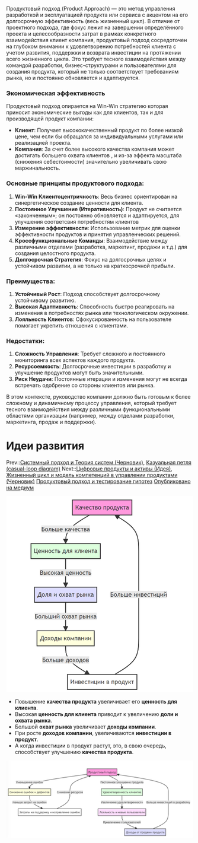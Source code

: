 Продуктовый подход (Product Approach) — это метод управления разработкой и эксплуатацией продукта или сервиса с акцентом на его долгосрочную эффективность (весь жизненный цикл). В отличие от проектного подхода, где фокус лежит на завершении определённого проекта и целесообразности затрат в рамках конкретного взаимодействия клиент компания, продуктовый подход сосредоточен на глубоком внимании к удовлетворению потребностей клиента с учетом развития, поддержки и возврата инвестиции на протяжении всего  жизненного цикла. Это требует тесного взаимодействия между командой разработки, бизнес-структурами и пользователями для создания продукта, который не только соответствует требованиям рынка, но и постоянно обновляется и адаптируется.

### Экономическая эффективность

Продуктовый подход опирается на Win-Win стратегию которая приносит экономические выгоды как для клиентов, так и для производящей продукт компании:

* **Клиент**: Получает высококачественный продукт по более низкой цене, чем если бы обращался за индивидуальными услугами или реализацией проекта.
* **Компания**: За счет более высокого качества  компания может достигать большего охвата клиентов , и из-за эффекта масштаба (снижения себестоимости) значительно увеличивать свою маржинальность.

### Основные принципы продуктового подхода:

1. **Win-Win Клиентоцентричность**: Весь бизнес ориентирован на синергетическое создание ценности для клиента.
1. **Постоянное Улучшение (Итеративность)**: Продукт не считается «законченным»; он постоянно обновляется и адаптируется, для улучшения соответсвия потребностям клиентов
1. **Измерение эффективности**: Использование метрик для оценки эффективности продуктов и принятия управленческих решений.
1. **Кроссфункциональные Команды**: Взаимодействие между различными отделами (разработка, маркетинг, продажи и т.д.) для создания целостного продукта.
1. **Долгосрочная Стратегия**: Фокус на долгосрочных целях и устойчивом развитии, а не только на краткосрочной прибыли.

### Преимущества:

1. **Устойчивый Рост**: Подход способствует долгосрочному устойчивому развитию.
1. **Высокая Адаптивность**: Способность быстро реагировать на изменения в потребностях рынка или технологическом окружении.
1. **Лояльность Клиентов**: Сфокусированность на пользователе помогает укрепить отношения с клиентами.

### Недостатки:

1. **Сложность Управления**: Требует сложного и постоянного мониторинга всех аспектов каждого продукта.
1. **Ресурсоемкость**: Долгосрочные инвестиции в разработку и улучшение продуктов могут быть значительными.
1. **Риск Неудачи**: Постоянные итерации и изменения могут не всегда встречать одобрение со стороны клиентов или рынка.

В этом контексте, руководство компании должно быть готовым к более сложному и динамичному процессу управления, который требует тесного взаимодействия между различными функциональными областями организации (например, между отделами разработки, маркетинга, продаж и поддержки).

# Идеи развития

Prev::[Системный подход и Теория систем (Черновик)](%D0%A1%D0%B8%D1%81%D1%82%D0%B5%D0%BC%D0%BD%D1%8B%D0%B9%20%D0%BF%D0%BE%D0%B4%D1%85%D0%BE%D0%B4%20%D0%B8%20%D0%A2%D0%B5%D0%BE%D1%80%D0%B8%D1%8F%20%D1%81%D0%B8%D1%81%D1%82%D0%B5%D0%BC%20%28%D0%A7%D0%B5%D1%80%D0%BD%D0%BE%D0%B2%D0%B8%D0%BA%29.md), [Казуальная петля (casual-loop diagram)](/404)
Next::[Цифровые продукты и активы (Идея)](/404), 
[Жизненный цикл и модель компетенций в управлении продуктами (Черновик)](../%D0%9C%D0%BE%D0%B4%D0%B5%D0%BB%D0%B8/%D0%96%D0%B8%D0%B7%D0%BD%D0%B5%D0%BD%D0%BD%D1%8B%D0%B9%20%D1%86%D0%B8%D0%BA%D0%BB%20%D0%B8%20%D0%BC%D0%BE%D0%B4%D0%B5%D0%BB%D1%8C%20%D0%BA%D0%BE%D0%BC%D0%BF%D0%B5%D1%82%D0%B5%D0%BD%D1%86%D0%B8%D0%B9%20%D0%B2%20%D1%83%D0%BF%D1%80%D0%B0%D0%B2%D0%BB%D0%B5%D0%BD%D0%B8%D0%B8%20%D0%BF%D1%80%D0%BE%D0%B4%D1%83%D0%BA%D1%82%D0%B0%D0%BC%D0%B8%20%28%D0%A7%D0%B5%D1%80%D0%BD%D0%BE%D0%B2%D0%B8%D0%BA%29.md)
[Продуктовый подход и тестирование гипотез](/404)
[Опубликовано на медиум](https://medium.com/@Cornerless/%D0%BF%D1%80%D0%BE%D0%B4%D1%83%D0%BA%D1%82%D0%BE%D0%B2%D1%8B%D0%B9-%D0%BF%D0%BE%D0%B4%D1%85%D0%BE%D0%B4-7d55b67123d9)

![PDM-Casual 20230929153550.png](PDM-Casual%2020230929153550.png)

* Повышение **качества продукта** увеличивает его **ценность для клиента**.
* Высокая **ценность для клиента** приводит к увеличению **доли и охвата рынка**.
* Большой **охват рынка** увеличивает **доходы компании**.
* При росте **доходов компании**, увеличиваются **инвестиции в продукт**.
* А когда инвестиции в продукт растут, это, в свою очередь, способствует улучшению **качества продукта**.

![Pasted image 20230929153202.png](Pasted%20image%2020230929153202.png)
